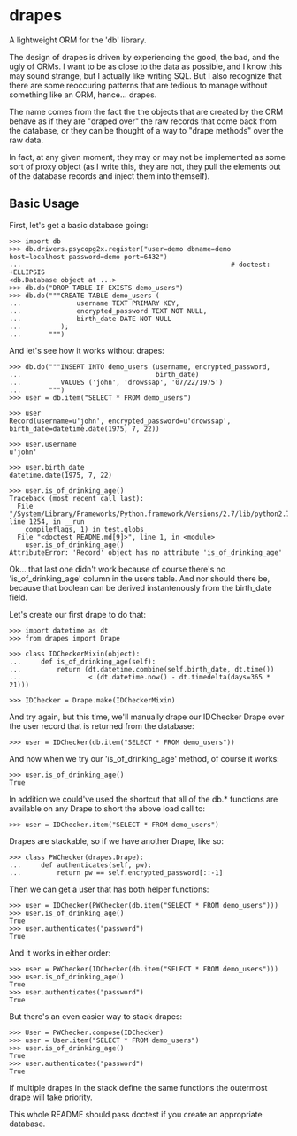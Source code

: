 drapes
======

A lightweight ORM for the 'db' library.

The design of drapes is driven by experiencing the good, the bad, and the ugly
of ORMs.  I want to be as close to the data as possible, and I know this may
sound strange, but I actually like writing SQL.  But I also recognize that
there are some reoccuring patterns that are tedious to manage without something
like an ORM, hence... drapes.

The name comes from the fact the the objects that are created by the ORM behave
as if they are "draped over" the raw records that come back from the database,
or they can be thought of a way to "drape methods" over the raw data.

In fact, at any given moment, they may or may not be implemented as some sort
of proxy object (as I write this, they are not, they pull the elements out
of the database records and inject them into themself).


Basic Usage
-----------

First, let's get a basic database going:

    >>> import db
    >>> db.drivers.psycopg2x.register("user=demo dbname=demo host=localhost password=demo port=6432")
    ...                                                     # doctest: +ELLIPSIS
    <db.Database object at ...>
    >>> db.do("DROP TABLE IF EXISTS demo_users")
    >>> db.do("""CREATE TABLE demo_users (
    ...              username TEXT PRIMARY KEY,
    ...              encrypted_password TEXT NOT NULL,
    ...              birth_date DATE NOT NULL
    ...          ); 
    ...       """)

And let's see how it works without drapes:

    >>> db.do("""INSERT INTO demo_users (username, encrypted_password,
    ...                                  birth_date)
    ...          VALUES ('john', 'drowssap', '07/22/1975')
    ...       """)
    >>> user = db.item("SELECT * FROM demo_users")

    >>> user
    Record(username=u'john', encrypted_password=u'drowssap', birth_date=datetime.date(1975, 7, 22))

    >>> user.username
    u'john'

    >>> user.birth_date
    datetime.date(1975, 7, 22)

    >>> user.is_of_drinking_age()
    Traceback (most recent call last):
      File "/System/Library/Frameworks/Python.framework/Versions/2.7/lib/python2.7/doctest.py", line 1254, in __run
        compileflags, 1) in test.globs
      File "<doctest README.md[9]>", line 1, in <module>
        user.is_of_drinking_age()
    AttributeError: 'Record' object has no attribute 'is_of_drinking_age'

Ok... that last one didn't work because of course there's no
'is_of_drinking_age' column in the users table. And nor should there be,
because that boolean can be derived instantenously from the birth_date field.

Let's create our first drape to do that:

    >>> import datetime as dt
    >>> from drapes import Drape

    >>> class IDCheckerMixin(object):
    ...     def is_of_drinking_age(self):
    ...         return (dt.datetime.combine(self.birth_date, dt.time())
    ...                 < (dt.datetime.now() - dt.timedelta(days=365 * 21)))

    >>> IDChecker = Drape.make(IDCheckerMixin)

And try again, but this time, we'll manually drape our IDChecker Drape over the
user record that is returned from the database:

    >>> user = IDChecker(db.item("SELECT * FROM demo_users"))

And now when we try our 'is_of_drinking_age' method, of course it works:

    >>> user.is_of_drinking_age()
    True

In addition we could've used the shortcut that all of the db.* functions
are available on any Drape to short the above load call to:

    >>> user = IDChecker.item("SELECT * FROM demo_users")

Drapes are stackable, so if we have another Drape, like so:

    >>> class PWChecker(drapes.Drape):
    ...     def authenticates(self, pw):
    ...         return pw == self.encrypted_password[::-1]

Then we can get a user that has both helper functions:

    >>> user = IDChecker(PWChecker(db.item("SELECT * FROM demo_users")))
    >>> user.is_of_drinking_age()
    True
    >>> user.authenticates("password")
    True

And it works in either order:

    >>> user = PWChecker(IDChecker(db.item("SELECT * FROM demo_users")))
    >>> user.is_of_drinking_age()
    True
    >>> user.authenticates("password")
    True

But there's an even easier way to stack drapes:

    >>> User = PWChecker.compose(IDChecker)
    >>> user = User.item("SELECT * FROM demo_users")
    >>> user.is_of_drinking_age()
    True
    >>> user.authenticates("password")
    True

If multiple drapes in the stack define the same functions the outermost
drape will take priority.

This whole README should pass doctest if you create an appropriate database.
